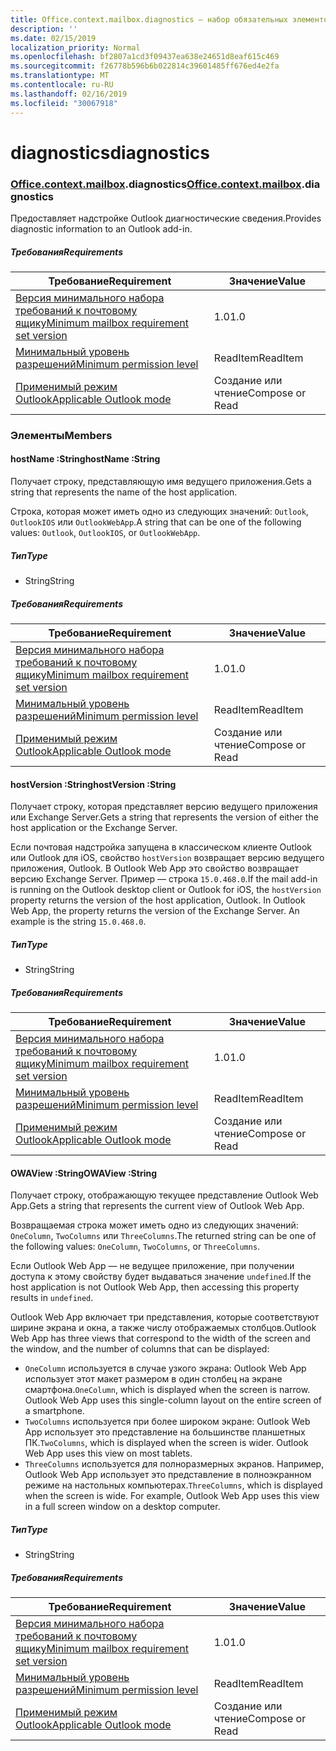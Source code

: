 ```yaml
---
title: Office.context.mailbox.diagnostics — набор обязательных элементов 1.3
description: ''
ms.date: 02/15/2019
localization_priority: Normal
ms.openlocfilehash: bf2807a1cd3f09437ea638e24651d8eaf615c469
ms.sourcegitcommit: f26778b596b6b022814c39601485ff676ed4e2fa
ms.translationtype: MT
ms.contentlocale: ru-RU
ms.lasthandoff: 02/16/2019
ms.locfileid: "30067918"
---
```

# <a name="diagnostics"></a><span data-ttu-id="baa8e-102">diagnostics</span><span class="sxs-lookup"><span data-stu-id="baa8e-102">diagnostics</span></span>

### <a name="officeofficemdcontextofficecontextmdmailboxofficecontextmailboxmddiagnostics"></a><span data-ttu-id="baa8e-103">[Office](Office.md)[.context](Office.context.md)[.mailbox](Office.context.mailbox.md).diagnostics</span><span class="sxs-lookup"><span data-stu-id="baa8e-103">[Office](Office.md)[.context](Office.context.md)[.mailbox](Office.context.mailbox.md).diagnostics</span></span>

<span data-ttu-id="baa8e-104">Предоставляет надстройке Outlook диагностические сведения.</span><span class="sxs-lookup"><span data-stu-id="baa8e-104">Provides diagnostic information to an Outlook add-in.</span></span>

##### <a name="requirements"></a><span data-ttu-id="baa8e-105">Требования</span><span class="sxs-lookup"><span data-stu-id="baa8e-105">Requirements</span></span>

|<span data-ttu-id="baa8e-106">Требование</span><span class="sxs-lookup"><span data-stu-id="baa8e-106">Requirement</span></span>| <span data-ttu-id="baa8e-107">Значение</span><span class="sxs-lookup"><span data-stu-id="baa8e-107">Value</span></span>|
|---|---|
|[<span data-ttu-id="baa8e-108">Версия минимального набора требований к почтовому ящику</span><span class="sxs-lookup"><span data-stu-id="baa8e-108">Minimum mailbox requirement set version</span></span>](/office/dev/add-ins/reference/requirement-sets/outlook-api-requirement-sets)| <span data-ttu-id="baa8e-109">1.0</span><span class="sxs-lookup"><span data-stu-id="baa8e-109">1.0</span></span>|
|[<span data-ttu-id="baa8e-110">Минимальный уровень разрешений</span><span class="sxs-lookup"><span data-stu-id="baa8e-110">Minimum permission level</span></span>](https://docs.microsoft.com/outlook/add-ins/understanding-outlook-add-in-permissions)| <span data-ttu-id="baa8e-111">ReadItem</span><span class="sxs-lookup"><span data-stu-id="baa8e-111">ReadItem</span></span>|
|[<span data-ttu-id="baa8e-112">Применимый режим Outlook</span><span class="sxs-lookup"><span data-stu-id="baa8e-112">Applicable Outlook mode</span></span>](https://docs.microsoft.com/outlook/add-ins/#extension-points)| <span data-ttu-id="baa8e-113">Создание или чтение</span><span class="sxs-lookup"><span data-stu-id="baa8e-113">Compose or Read</span></span>|

### <a name="members"></a><span data-ttu-id="baa8e-114">Элементы</span><span class="sxs-lookup"><span data-stu-id="baa8e-114">Members</span></span>

####  <a name="hostname-string"></a><span data-ttu-id="baa8e-115">hostName :String</span><span class="sxs-lookup"><span data-stu-id="baa8e-115">hostName :String</span></span>

<span data-ttu-id="baa8e-116">Получает строку, представляющую имя ведущего приложения.</span><span class="sxs-lookup"><span data-stu-id="baa8e-116">Gets a string that represents the name of the host application.</span></span>

<span data-ttu-id="baa8e-117">Строка, которая может иметь одно из следующих значений: `Outlook`, `OutlookIOS` или `OutlookWebApp`.</span><span class="sxs-lookup"><span data-stu-id="baa8e-117">A string that can be one of the following values: `Outlook`, `OutlookIOS`, or `OutlookWebApp`.</span></span>

##### <a name="type"></a><span data-ttu-id="baa8e-118">Тип</span><span class="sxs-lookup"><span data-stu-id="baa8e-118">Type</span></span>

*   <span data-ttu-id="baa8e-119">String</span><span class="sxs-lookup"><span data-stu-id="baa8e-119">String</span></span>

##### <a name="requirements"></a><span data-ttu-id="baa8e-120">Требования</span><span class="sxs-lookup"><span data-stu-id="baa8e-120">Requirements</span></span>

|<span data-ttu-id="baa8e-121">Требование</span><span class="sxs-lookup"><span data-stu-id="baa8e-121">Requirement</span></span>| <span data-ttu-id="baa8e-122">Значение</span><span class="sxs-lookup"><span data-stu-id="baa8e-122">Value</span></span>|
|---|---|
|[<span data-ttu-id="baa8e-123">Версия минимального набора требований к почтовому ящику</span><span class="sxs-lookup"><span data-stu-id="baa8e-123">Minimum mailbox requirement set version</span></span>](/office/dev/add-ins/reference/requirement-sets/outlook-api-requirement-sets)| <span data-ttu-id="baa8e-124">1.0</span><span class="sxs-lookup"><span data-stu-id="baa8e-124">1.0</span></span>|
|[<span data-ttu-id="baa8e-125">Минимальный уровень разрешений</span><span class="sxs-lookup"><span data-stu-id="baa8e-125">Minimum permission level</span></span>](https://docs.microsoft.com/outlook/add-ins/understanding-outlook-add-in-permissions)| <span data-ttu-id="baa8e-126">ReadItem</span><span class="sxs-lookup"><span data-stu-id="baa8e-126">ReadItem</span></span>|
|[<span data-ttu-id="baa8e-127">Применимый режим Outlook</span><span class="sxs-lookup"><span data-stu-id="baa8e-127">Applicable Outlook mode</span></span>](https://docs.microsoft.com/outlook/add-ins/#extension-points)| <span data-ttu-id="baa8e-128">Создание или чтение</span><span class="sxs-lookup"><span data-stu-id="baa8e-128">Compose or Read</span></span>|

####  <a name="hostversion-string"></a><span data-ttu-id="baa8e-129">hostVersion :String</span><span class="sxs-lookup"><span data-stu-id="baa8e-129">hostVersion :String</span></span>

<span data-ttu-id="baa8e-130">Получает строку, которая представляет версию ведущего приложения или Exchange Server.</span><span class="sxs-lookup"><span data-stu-id="baa8e-130">Gets a string that represents the version of either the host application or the Exchange Server.</span></span>

<span data-ttu-id="baa8e-p101">Если почтовая надстройка запущена в классическом клиенте Outlook или Outlook для iOS, свойство `hostVersion` возвращает версию ведущего приложения, Outlook. В Outlook Web App это свойство возвращает версию Exchange Server. Пример — строка `15.0.468.0`.</span><span class="sxs-lookup"><span data-stu-id="baa8e-p101">If the mail add-in is running on the Outlook desktop client or Outlook for iOS, the `hostVersion` property returns the version of the host application, Outlook. In Outlook Web App, the property returns the version of the Exchange Server. An example is the string `15.0.468.0`.</span></span>

##### <a name="type"></a><span data-ttu-id="baa8e-134">Тип</span><span class="sxs-lookup"><span data-stu-id="baa8e-134">Type</span></span>

*   <span data-ttu-id="baa8e-135">String</span><span class="sxs-lookup"><span data-stu-id="baa8e-135">String</span></span>

##### <a name="requirements"></a><span data-ttu-id="baa8e-136">Требования</span><span class="sxs-lookup"><span data-stu-id="baa8e-136">Requirements</span></span>

|<span data-ttu-id="baa8e-137">Требование</span><span class="sxs-lookup"><span data-stu-id="baa8e-137">Requirement</span></span>| <span data-ttu-id="baa8e-138">Значение</span><span class="sxs-lookup"><span data-stu-id="baa8e-138">Value</span></span>|
|---|---|
|[<span data-ttu-id="baa8e-139">Версия минимального набора требований к почтовому ящику</span><span class="sxs-lookup"><span data-stu-id="baa8e-139">Minimum mailbox requirement set version</span></span>](/office/dev/add-ins/reference/requirement-sets/outlook-api-requirement-sets)| <span data-ttu-id="baa8e-140">1.0</span><span class="sxs-lookup"><span data-stu-id="baa8e-140">1.0</span></span>|
|[<span data-ttu-id="baa8e-141">Минимальный уровень разрешений</span><span class="sxs-lookup"><span data-stu-id="baa8e-141">Minimum permission level</span></span>](https://docs.microsoft.com/outlook/add-ins/understanding-outlook-add-in-permissions)| <span data-ttu-id="baa8e-142">ReadItem</span><span class="sxs-lookup"><span data-stu-id="baa8e-142">ReadItem</span></span>|
|[<span data-ttu-id="baa8e-143">Применимый режим Outlook</span><span class="sxs-lookup"><span data-stu-id="baa8e-143">Applicable Outlook mode</span></span>](https://docs.microsoft.com/outlook/add-ins/#extension-points)| <span data-ttu-id="baa8e-144">Создание или чтение</span><span class="sxs-lookup"><span data-stu-id="baa8e-144">Compose or Read</span></span>|

####  <a name="owaview-string"></a><span data-ttu-id="baa8e-145">OWAView :String</span><span class="sxs-lookup"><span data-stu-id="baa8e-145">OWAView :String</span></span>

<span data-ttu-id="baa8e-146">Получает строку, отображающую текущее представление Outlook Web App.</span><span class="sxs-lookup"><span data-stu-id="baa8e-146">Gets a string that represents the current view of Outlook Web App.</span></span>

<span data-ttu-id="baa8e-147">Возвращаемая строка может иметь одно из следующих значений: `OneColumn`, `TwoColumns` или `ThreeColumns`.</span><span class="sxs-lookup"><span data-stu-id="baa8e-147">The returned string can be one of the following values: `OneColumn`, `TwoColumns`, or `ThreeColumns`.</span></span>

<span data-ttu-id="baa8e-148">Если Outlook Web App — не ведущее приложение, при получении доступа к этому свойству будет выдаваться значение `undefined`.</span><span class="sxs-lookup"><span data-stu-id="baa8e-148">If the host application is not Outlook Web App, then accessing this property results in `undefined`.</span></span>

<span data-ttu-id="baa8e-149">Outlook Web App включает три представления, которые соответствуют ширине экрана и окна, а также числу отображаемых столбцов.</span><span class="sxs-lookup"><span data-stu-id="baa8e-149">Outlook Web App has three views that correspond to the width of the screen and the window, and the number of columns that can be displayed:</span></span>

*   <span data-ttu-id="baa8e-p102">`OneColumn` используется в случае узкого экрана: Outlook Web App использует этот макет размером в один столбец на экране смартфона.</span><span class="sxs-lookup"><span data-stu-id="baa8e-p102">`OneColumn`, which is displayed when the screen is narrow. Outlook Web App uses this single-column layout on the entire screen of a smartphone.</span></span>
*   <span data-ttu-id="baa8e-p103">`TwoColumns` используется при более широком экране: Outlook Web App использует это представление на большинстве планшетных ПК.</span><span class="sxs-lookup"><span data-stu-id="baa8e-p103">`TwoColumns`, which is displayed when the screen is wider. Outlook Web App uses this view on most tablets.</span></span>
*   <span data-ttu-id="baa8e-p104">`ThreeColumns` используется для полноразмерных экранов. Например, Outlook Web App использует это представление в полноэкранном режиме на настольных компьютерах.</span><span class="sxs-lookup"><span data-stu-id="baa8e-p104">`ThreeColumns`, which is displayed when the screen is wide. For example, Outlook Web App uses this view in a full screen window on a desktop computer.</span></span>

##### <a name="type"></a><span data-ttu-id="baa8e-156">Тип</span><span class="sxs-lookup"><span data-stu-id="baa8e-156">Type</span></span>

*   <span data-ttu-id="baa8e-157">String</span><span class="sxs-lookup"><span data-stu-id="baa8e-157">String</span></span>

##### <a name="requirements"></a><span data-ttu-id="baa8e-158">Требования</span><span class="sxs-lookup"><span data-stu-id="baa8e-158">Requirements</span></span>

|<span data-ttu-id="baa8e-159">Требование</span><span class="sxs-lookup"><span data-stu-id="baa8e-159">Requirement</span></span>| <span data-ttu-id="baa8e-160">Значение</span><span class="sxs-lookup"><span data-stu-id="baa8e-160">Value</span></span>|
|---|---|
|[<span data-ttu-id="baa8e-161">Версия минимального набора требований к почтовому ящику</span><span class="sxs-lookup"><span data-stu-id="baa8e-161">Minimum mailbox requirement set version</span></span>](/office/dev/add-ins/reference/requirement-sets/outlook-api-requirement-sets)| <span data-ttu-id="baa8e-162">1.0</span><span class="sxs-lookup"><span data-stu-id="baa8e-162">1.0</span></span>|
|[<span data-ttu-id="baa8e-163">Минимальный уровень разрешений</span><span class="sxs-lookup"><span data-stu-id="baa8e-163">Minimum permission level</span></span>](https://docs.microsoft.com/outlook/add-ins/understanding-outlook-add-in-permissions)| <span data-ttu-id="baa8e-164">ReadItem</span><span class="sxs-lookup"><span data-stu-id="baa8e-164">ReadItem</span></span>|
|[<span data-ttu-id="baa8e-165">Применимый режим Outlook</span><span class="sxs-lookup"><span data-stu-id="baa8e-165">Applicable Outlook mode</span></span>](https://docs.microsoft.com/outlook/add-ins/#extension-points)| <span data-ttu-id="baa8e-166">Создание или чтение</span><span class="sxs-lookup"><span data-stu-id="baa8e-166">Compose or Read</span></span>|
